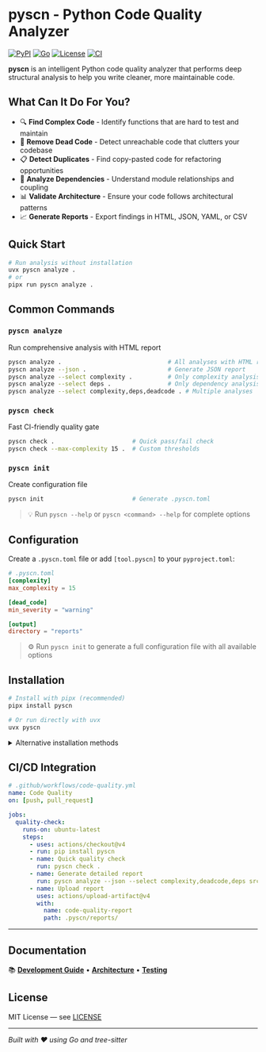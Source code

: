 # pyscn - Python Code Quality Analyzer

[![PyPI](https://img.shields.io/pypi/v/pyscn?style=flat-square&logo=pypi)](https://pypi.org/project/pyscn/)
[![Go](https://img.shields.io/badge/Go-1.24+-00ADD8?style=flat-square&logo=go)](https://go.dev/)
[![License](https://img.shields.io/badge/License-MIT-blue.svg)](LICENSE)
[![CI](https://img.shields.io/badge/CI-Passing-brightgreen.svg)](https://github.com/ludo-technologies/pyscn/actions)

**pyscn** is an intelligent Python code quality analyzer that performs deep structural analysis to help you write cleaner, more maintainable code.

## What Can It Do For You?

- 🔍 **Find Complex Code** - Identify functions that are hard to test and maintain
- 🧹 **Remove Dead Code** - Detect unreachable code that clutters your codebase
- 📋 **Detect Duplicates** - Find copy-pasted code for refactoring opportunities
- 🔗 **Analyze Dependencies** - Understand module relationships and coupling
- 📊 **Validate Architecture** - Ensure your code follows architectural patterns
- 📈 **Generate Reports** - Export findings in HTML, JSON, YAML, or CSV

## Quick Start

```bash
# Run analysis without installation
uvx pyscn analyze .
# or
pipx run pyscn analyze .
```

## Common Commands

### `pyscn analyze`
Run comprehensive analysis with HTML report
```bash
pyscn analyze .                              # All analyses with HTML report
pyscn analyze --json .                       # Generate JSON report
pyscn analyze --select complexity .          # Only complexity analysis
pyscn analyze --select deps .                # Only dependency analysis
pyscn analyze --select complexity,deps,deadcode . # Multiple analyses
```

### `pyscn check`
Fast CI-friendly quality gate
```bash
pyscn check .                      # Quick pass/fail check
pyscn check --max-complexity 15 .  # Custom thresholds
```

### `pyscn init`
Create configuration file
```bash
pyscn init                         # Generate .pyscn.toml
```

> 💡 Run `pyscn --help` or `pyscn <command> --help` for complete options

## Configuration

Create a `.pyscn.toml` file or add `[tool.pyscn]` to your `pyproject.toml`:

```toml
# .pyscn.toml
[complexity]
max_complexity = 15

[dead_code]
min_severity = "warning"

[output]
directory = "reports"
```

> ⚙️ Run `pyscn init` to generate a full configuration file with all available options

## Installation

```bash
# Install with pipx (recommended)
pipx install pyscn

# Or run directly with uvx
uvx pyscn
```

<details>
<summary>Alternative installation methods</summary>

### Build from source
```bash
git clone https://github.com/ludo-technologies/pyscn.git
cd pyscn
make build
```

### Go install
```bash
go install github.com/ludo-technologies/pyscn/cmd/pyscn@latest
```

</details>

## CI/CD Integration

```yaml
# .github/workflows/code-quality.yml
name: Code Quality
on: [push, pull_request]

jobs:
  quality-check:
    runs-on: ubuntu-latest
    steps:
      - uses: actions/checkout@v4
      - run: pip install pyscn
      - name: Quick quality check
        run: pyscn check .
      - name: Generate detailed report
        run: pyscn analyze --json --select complexity,deadcode,deps src/
      - name: Upload report
        uses: actions/upload-artifact@v4
        with:
          name: code-quality-report
          path: .pyscn/reports/
```

---

## Documentation

📚 **[Development Guide](docs/DEVELOPMENT.md)** • **[Architecture](docs/ARCHITECTURE.md)** • **[Testing](docs/TESTING.md)**

## License

MIT License — see [LICENSE](LICENSE)

---

*Built with ❤️ using Go and tree-sitter*
